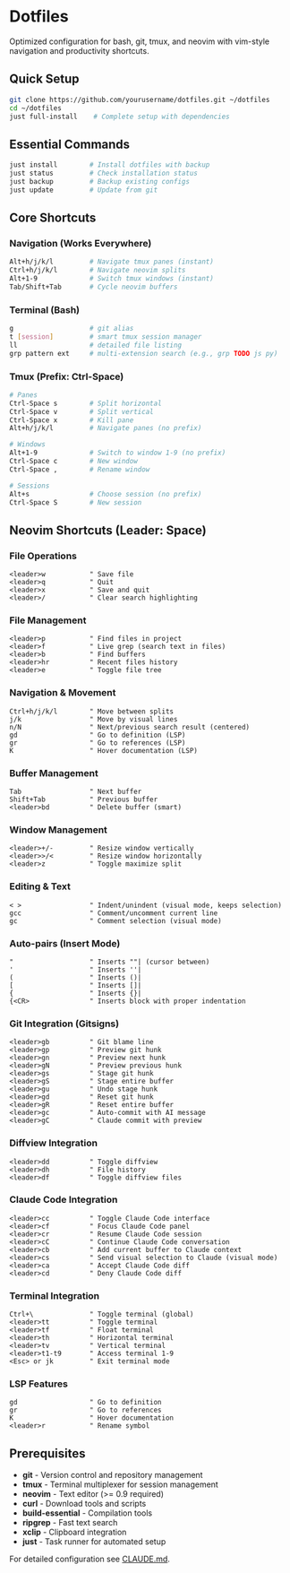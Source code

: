 # Dotfiles

Optimized configuration for bash, git, tmux, and neovim with vim-style navigation and productivity shortcuts.

## Quick Setup

```bash
git clone https://github.com/yourusername/dotfiles.git ~/dotfiles
cd ~/dotfiles
just full-install    # Complete setup with dependencies
```

## Essential Commands

```bash
just install        # Install dotfiles with backup
just status         # Check installation status  
just backup         # Backup existing configs
just update         # Update from git
```

## Core Shortcuts

### Navigation (Works Everywhere)
```bash
Alt+h/j/k/l         # Navigate tmux panes (instant)
Ctrl+h/j/k/l        # Navigate neovim splits
Alt+1-9             # Switch tmux windows (instant)
Tab/Shift+Tab       # Cycle neovim buffers
```

### Terminal (Bash)
```bash
g                   # git alias
t [session]         # smart tmux session manager
ll                  # detailed file listing
grp pattern ext     # multi-extension search (e.g., grp TODO js py)
```

### Tmux (Prefix: Ctrl-Space)
```bash
# Panes
Ctrl-Space s        # Split horizontal
Ctrl-Space v        # Split vertical
Ctrl-Space x        # Kill pane
Alt+h/j/k/l         # Navigate panes (no prefix)

# Windows  
Alt+1-9             # Switch to window 1-9 (no prefix)
Ctrl-Space c        # New window
Ctrl-Space ,        # Rename window

# Sessions
Alt+s               # Choose session (no prefix)
Ctrl-Space S        # New session
```

## Neovim Shortcuts (Leader: Space)

### File Operations
```vim
<leader>w           " Save file
<leader>q           " Quit
<leader>x           " Save and quit
<leader>/           " Clear search highlighting
```

### File Management
```vim
<leader>p           " Find files in project
<leader>f           " Live grep (search text in files)
<leader>b           " Find buffers
<leader>hr          " Recent files history
<leader>e           " Toggle file tree
```

### Navigation & Movement
```vim
Ctrl+h/j/k/l        " Move between splits
j/k                 " Move by visual lines
n/N                 " Next/previous search result (centered)
gd                  " Go to definition (LSP)
gr                  " Go to references (LSP) 
K                   " Hover documentation (LSP)
```

### Buffer Management
```vim
Tab                 " Next buffer
Shift+Tab           " Previous buffer
<leader>bd          " Delete buffer (smart)
```

### Window Management
```vim
<leader>+/-         " Resize window vertically
<leader>>/<         " Resize window horizontally
<leader>z           " Toggle maximize split
```

### Editing & Text
```vim
< >                 " Indent/unindent (visual mode, keeps selection)
gcc                 " Comment/uncomment current line
gc                  " Comment selection (visual mode)
```

### Auto-pairs (Insert Mode)
```vim
"                   " Inserts ""| (cursor between)
'                   " Inserts ''|
(                   " Inserts ()|
[                   " Inserts []|
{                   " Inserts {}|
{<CR>               " Inserts block with proper indentation
```

### Git Integration (Gitsigns)
```vim
<leader>gb          " Git blame line
<leader>gp          " Preview git hunk
<leader>gn          " Preview next hunk
<leader>gN          " Preview previous hunk
<leader>gs          " Stage git hunk
<leader>gS          " Stage entire buffer
<leader>gu          " Undo stage hunk
<leader>gd          " Reset git hunk
<leader>gR          " Reset entire buffer
<leader>gc          " Auto-commit with AI message
<leader>gC          " Claude commit with preview
```

### Diffview Integration
```vim
<leader>dd          " Toggle diffview
<leader>dh          " File history
<leader>df          " Toggle diffview files
```

### Claude Code Integration
```vim
<leader>cc          " Toggle Claude Code interface
<leader>cf          " Focus Claude Code panel
<leader>cr          " Resume Claude Code session
<leader>cC          " Continue Claude Code conversation
<leader>cb          " Add current buffer to Claude context
<leader>cs          " Send visual selection to Claude (visual mode)
<leader>ca          " Accept Claude Code diff
<leader>cd          " Deny Claude Code diff
```

### Terminal Integration
```vim
Ctrl+\              " Toggle terminal (global)
<leader>tt          " Toggle terminal
<leader>tf          " Float terminal
<leader>th          " Horizontal terminal
<leader>tv          " Vertical terminal
<leader>t1-t9       " Access terminal 1-9
<Esc> or jk         " Exit terminal mode
```

### LSP Features
```vim
gd                  " Go to definition
gr                  " Go to references
K                   " Hover documentation
<leader>r           " Rename symbol
```

## Prerequisites

- **git** - Version control and repository management
- **tmux** - Terminal multiplexer for session management
- **neovim** - Text editor (>= 0.9 required)
- **curl** - Download tools and scripts
- **build-essential** - Compilation tools
- **ripgrep** - Fast text search
- **xclip** - Clipboard integration
- **just** - Task runner for automated setup

For detailed configuration see [CLAUDE.md](CLAUDE.md).